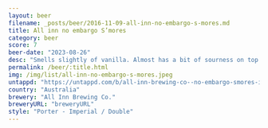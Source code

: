 ```yaml
---
layout: beer
filename: _posts/beer/2016-11-09-all-inn-no-embargo-s-mores.md
title: All inn no embargo S’mores
category: beer
score: 7
beer-date: "2023-08-26"
desc: "Smells slightly of vanilla. Almost has a bit of sourness on top of a stout"
permalink: /beer/:title.html
img: /img/list/all-inn-no-embargo-s-mores.jpeg
untappd: "https://untappd.com/b/all-inn-brewing-co--no-embargo-smores-imperial-porter/5364238"
country: "Australia"
brewery: "All Inn Brewing Co."
breweryURL: "breweryURL"
style: "Porter - Imperial / Double"
---
```

